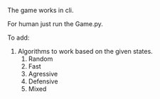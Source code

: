 The game works in cli.

For human just run the Game.py.

To add:
1. Algorithms to work based on the given states.
	1. Random
	2. Fast
	3. Agressive
	4. Defensive
	5. Mixed